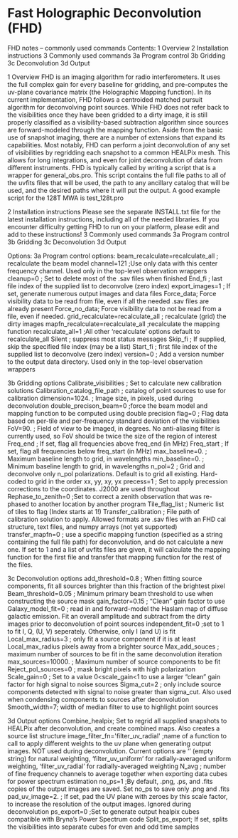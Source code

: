 Fast Holographic Deconvolution (FHD)
===

FHD notes – commonly used commands
Contents:
1 Overview 
2 Installation instructions
3 Commonly used commands
3a Program control
3b Gridding
3c Deconvolution
3d Output


1 Overview 
FHD is an imaging algorithm for radio interferometers. It uses the full complex gain for every baseline for gridding, and pre-computes the uv-plane covariance matrix (the Holographic Mapping function). In its current implementation, FHD follows a centroided matched pursuit algorithm for deconvolving point sources. While FHD does not refer back to the visibilities once they have been gridded to a dirty image, it is still properly classified as a visibility-based subtraction algorithm since sources are forward-modeled through the mapping function. 
Aside from the basic use of snapshot imaging, there are a number of extensions that expand its capabilities. Most notably, FHD can perform a joint deconvolution of any set of visibilities by regridding each snapshot to a common HEALPix mesh. This allows for long integrations, and even for joint deconvolution of data from different instruments. 
FHD is typically called by writing a script that is a wrapper for general_obs.pro. This script contains the full file paths to all of the uvfits files that will be used, the path to any ancillary catalog that will be used, and the desired paths where it will put the output. 
A good example script for the 128T MWA is test_128t.pro

2 Installation instructions
Please see the separate INSTALL.txt file for the latest installation instructions, including all of the needed libraries. If you encounter difficulty getting FHD to run on your platform, please edit and add to these instructions!
3 Commonly used commands
3a Program control
3b Gridding
3c Deconvolution
3d Output

Options:
3a Program control options:
beam_recalculate=recalculate_all ; recalculate the beam model 
channel=121 ;Use only data with this center frequency channel. Used only in the top-level observation wrappers 
cleanup=0 ; Set to delete most of the .sav files when finished 
End_fi ; last file index of the supplied list to deconvolve (zero index)
export_images=1 ; If set, generate numerous output images and data files
Force_data; Force visibility data to be read from file, even if all the needed .sav files are already present
Force_no_data; Force visibility data to not be read from a file, even if needed.
grid_recalculate=recalculate_all ; recalculate (grid) the dirty images
mapfn_recalculate=recalculate_all ;recalculate the mapping function 
recalculate_all=1 ;All other ‘recalculate’ options default to recalculate_all
Silent ; suppress most status messages 
Skip_fi ; If supplied, skip the specified file index (may be a list)
Start_fi ; first file index of the supplied list to deconvolve (zero index) 
version=0 ; Add a version number to the output data directory. Used only in the top-level observation wrappers

3b Gridding options
Calibrate_visibilities ; Set to calculate new calibration solutions
Calibration_catalog_file_path ; catalog of point sources to use for calibration
dimension=1024. 	; Image size, in pixels, used during deconvolution 
double_precison_beam=0 	;force the beam model and mapping function to be computed using double precision
flag=0 ; Flag data based on per-tile and per-frequency standard deviation of the visibilities
FoV=90. ; Field of view to be imaged, in degrees. No anti-aliasing filter is currently used, so FoV should be twice the size of the region of interest
Freq_end ; If set, flag all frequencies above freq_end (in MHz)
Freq_start ; If set, flag all frequencies below freq_start (in MHz)
max_baseline=0. ;	Maximum baseline length to grid, in wavelengths
min_baseline=0. ;	Minimum baseline length to grid, in wavelengths
n_pol=2 ; Grid and deconvolve only n_pol polarizations. Default is to grid all existing. Hard-coded to grid in the order xx, yy, xy, yx
precess=1 ;	Set to apply precession corrections to the coordinates. J2000 are used throughout
Rephase_to_zenith=0 ;Set to correct a zenith observation that was re-phased to another location by another program
Tile_flag_list ; Numeric list of tiles to flag (Index starts at 1!)
Transfer_calibration ; File path of calibration solution to apply. Allowed formats are .sav files with an FHD cal structure, text files, and numpy arrays (not yet supported)
transfer_mapfn=0 ; use a specific mapping function (specified as a string containing the full file path) for deconvolution, and do not calculate a new one. If set to 1 and a list of uvfits files are given, it will calculate the mapping function for the first file and transfer that mapping function for the rest of the files. 

3c Deconvolution options
add_threshold=0.8 ; When fitting source components, fit all sources brighter than this fraction of the brightest pixel
Beam_threshold=0.05 ; Minimum primary beam threshold to use when constructing the source mask
gain_factor=0.15 ; “Clean” gain factor to use 
Galaxy_model_fit=0 ; read in and forward-model the Haslam map of diffuse galactic emission. Fit an overall amplitude and subtract from the dirty images prior to deconvolution of point sources
independent_fit=0 ;set to 1 to fit I, Q, (U, V) seperately. Otherwise, only I (and U) is fit
Local_max_radius=3 ; only fit a source component if it is at least Local_max_radius pixels away from a brighter source
Max_add_souces ; maximum number of sources to be fit in the same deconvolution iteration 
max_sources=10000.	; Maximum number of source components to be fit
Reject_pol_sources=0 ; mask bright pixels with high polarization
Scale_gain=0 ; Set to a value 0<scale_gain<1 to use a larger “clean” gain factor for high signal to noise sources
Sigma_cut=2 ; only include source components detected with signal to noise greater than sigma_cut. Also used when condensing components to sources after deconvolution
Smooth_width=7; width of median filter to use to highlight point sources

3d Output options
Combine_healpix; Set to regrid all supplied snapshots to HEALPix after deconvolution, and create combined maps. Also creates a source list structure 
image_filter_fn='filter_uv_radial' ;name of a function to call to apply different weights to the uv plane when generating output images. NOT used during deconvolution. Current options are ‘’ (empty string) for natural weighting, ‘filter_uv_uniform’ for radially-averaged uniform weighting, ‘filter_uv_radial’ for radially-averaged weighting 
N_avg ; number of fine frequency channels to average together when exporting data cubes for power spectrum estimation
no_ps=1 ;By default, .png, .ps, and .fits copies of the output images are saved. Set no_ps to save only .png and .fits
pad_uv_image=2.	; If set, pad the UV plane with zeroes by this scale factor, to increase the resolution of the output images. Ignored during deconvolution
ps_export=0 ;Set to generate output healpix cubes compatible with Bryna’s Power Spectrum code
Split_ps_export; If set, splits the visibilities into separate cubes for even and odd time samples
